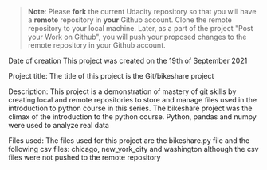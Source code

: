 >**Note**: Please **fork** the current Udacity repository so that you will have a **remote** repository in **your** Github account. Clone the remote repository to your local machine. Later, as a part of the project "Post your Work on Github", you will push your proposed changes to the remote repository in your Github account.

Date of creation
This project was created on the 19th of September 2021

Project title:
The title of this project is the Git/bikeshare project

Description: 
This project is a demonstration of mastery of git skills by creating local and remote repositories to store and manage files used in the introduction to python course in this series.
The bikeshare project was the climax of the introduction to the python course. Python, pandas and numpy were used to analyze real data 


Files used:
The files used for this project are the bikeshare.py file and the following csv files: chicago, new_york_city and washington although the csv files were not pushed to the remote repository




